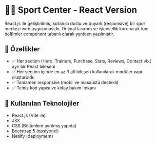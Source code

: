 # 🏋️‍♂️ Sport Center - React Version

React.js ile geliştirilmiş, kullanıcı dostu ve duyarlı (responsive) bir spor merkezi web uygulamasıdır. Orijinal tasarım ve işlevsellik korunarak tüm bölümler component tabanlı olarak yeniden yazılmıştır.

## 🎯 Özellikler

- ✅ Her section (Hero, Trainers, Purchase, Stats, Reviews, Contact vb.) ayrı bir React bileşeni
- ✅ Her section içinde en az 3 alt bileşen kullanılarak modüler yapı oluşturuldu
- ✅ Tamamen responsive (mobil ve masaüstü destekli)
- ✅ Temiz kod yapısı ve kolay bakım imkanı


## 🧩 Kullanılan Teknolojiler

- React.js (Vite ile)
- JSX
- CSS (Bölümlere ayrılmış yapıda)
- Bootstrap 5 (opsiyonel)
- Netlify (deployment)


